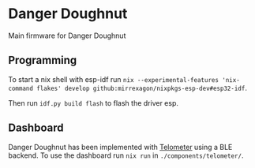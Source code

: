 # Danger Doughnut

Main firmware for Danger Doughnut

## Programming

To start a nix shell with esp-idf run `nix --experimental-features 'nix-command flakes' develop github:mirrexagon/nixpkgs-esp-dev#esp32-idf`.

Then run `idf.py build flash` to flash the driver esp.

## Dashboard

Danger Doughnut has been implemented with [Telometer](https://github.com/gagnonsilas/telometer) using a BLE backend.
To use the dashboard run `nix run` in `./components/telometer/`.
